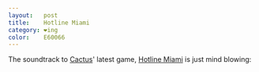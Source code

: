 ```yaml
---
layout:   post
title:    Hotline Miami
category: ❤ing
color:    E60066
---
```


The soundtrack to [Cactus][cactus]' latest game, [Hotline Miami][hm] is just mind blowing:

<div class="embed" data-url="https://soundcloud.com/devolverdigital/sets/hotline-miami-official">

</div>

[cactus]: http://cactusquid.com/
[hm]:     http://hotlinemiami.com/
